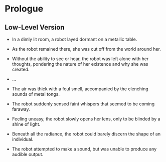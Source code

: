 # Prologue

## Low-Level Version

- In a dimly lit room, a robot layed dormant on a metallic table.
- As the robot remained there, she was cut off from the world around her.
- Without the ability to see or hear, the robot was left alone with her
  thoughts, pondering the nature of her existence and why she was created.

- ...

- The air was thick with a foul smell, accompanied by the clenching sounds of
  metal tongs.
- The robot suddenly sensed faint whispers that seemed to be coming faraway.
- Feeling uneasy, the robot slowly opens her lens, only to be blinded by a
  shine of light.
- Beneath all the radiance, the robot could barely discern the shape of an
  individual.
- The robot attempted to make a sound, but was unable to produce any audible
  output.

